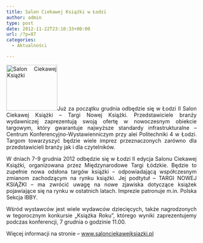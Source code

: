 ```yaml
---
title: Salon Ciekawej Książki w Łodzi
author: admin
type: post
date: 2012-11-22T23:10:33+00:00
url: /?p=87
categories:
  - Aktualności

---
```

<p style="text-align: justify;">
  <img class="alignleft size-full wp-image-88" alt="Salon Ciekawej Książki" src="http://www.ibby.pl/wp-content/uploads/2013/02/salon_c_k.jpg" width="135" height="121" srcset="http://www.ibby.pl/wp-content/uploads/2013/02/salon_c_k.jpg 135w, http://www.ibby.pl/wp-content/uploads/2013/02/salon_c_k-111x100.jpg 111w" sizes="(max-width: 135px) 100vw, 135px" />Już za początku grudnia odbędzie się w Łodzi II Salon Ciekawej Książki – Targi Nowej Książki. Przedstawiciele branży wydawniczej zaprezentują swoją ofertę w nowoczesnym obiekcie targowym, który gwarantuje najwyższe standardy infrastrukturalne &#8211; Centrum Konferencyjno-Wystawienniczym przy alei Politechniki 4 w Łodzi. Targom towarzyszyć będzie wiele imprez przeznaczonych zarówno dla przedstawicieli branży jak i dla czytelników.
</p>

<p style="text-align: justify;">
  <!--more-->
</p>

<p style="text-align: justify;">
  W dniach 7-9 grudnia 2012 odbędzie się w Łodzi II edycja Salonu Ciekawej Książki, organizowana przez Międzynarodowe Targi Łódzkie. Będzie to zupełnie nowa odsłona targów książki &#8211; odpowiadającą współczesnym zmianom zachodzącym na rynku książki. Jej podtytuł &#8211; TARGI NOWEJ KSIĄŻKI &#8211; ma zwrócić uwagę na nowe zjawiska dotyczące książek pojawiające się na rynku w ostatnich latach. Imprezie patronuje m.in. Polska Sekcja IBBY.
</p>

<p style="text-align: justify;">
  Wśród wystawców jest wiele wydawców dziecięcych, także nagrodzonych w tegorocznym konkursie „Książka Roku”, którego wyniki zaprezentujemy podczas konferencji, 7 grudnia o godzinie 11.00.
</p>

<p style="text-align: justify;">
  Więcej informacji na stronie &#8211; <a href="http://www.salonciekawejksiazki.pl/">www.salonciekawejksiazki.pl</a>
</p>

<p style="text-align: justify;">
   
</p>